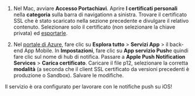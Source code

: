 

1. Nel Mac, avviare **Accesso Portachiavi**. Aprire **I certificati personali** nella **categoria** sulla barra di navigationn a sinistra. Trovare il certificato SSL che è stato scaricato nella sezione precedente e divulgare il relativo contenuto. Selezionare solo il certificato (non selezionare la chiave privata) ed [esportarle](https://support.apple.com/kb/PH20122?locale=en_US).

2. Nel [portale di Azure](https://portal.azure.com/), fare clic su **Esplora tutto** > **Servizi App** > il back-end App Mobile. In **Impostazioni**, fare clic su **App servizio Push**e quindi fare clic sul nome di hub di notifica. Passare a **Apple Push Notification Services** > **Carica certificato**. Caricare il file p12, selezionare la corretta **modalità** (a seconda che il client SSL certificato da versioni precedenti è produzione o Sandbox). Salvare le modifiche.

Il servizio è ora configurato per lavorare con le notifiche push su iOS!

[1]: ./media/app-service-mobile-apns-configure-push/mobile-push-notification-hub.png
